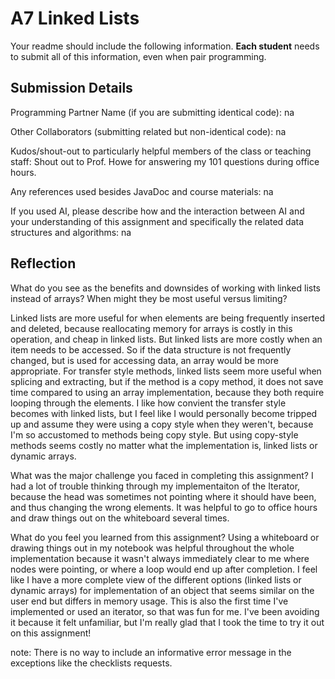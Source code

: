 # A7 Linked Lists

Your readme should include the following information. **Each student** needs to submit all of this information, even when pair programming. 

## Submission Details

Programming Partner Name (if you are submitting identical code): na


Other Collaborators (submitting related but non-identical code): na


Kudos/shout-out to particularly helpful members of the class or teaching staff: Shout out to Prof. Howe for answering my 101 questions during office hours.


Any references used besides JavaDoc and course materials: na


If you used AI, please describe how and the interaction between AI and your understanding of this assignment and specifically the related data structures and algorithms: na

## Reflection

What do you see as the benefits and downsides of working with linked lists instead of arrays? When might they be most useful versus limiting?

Linked lists are more useful for when elements are being frequently inserted and deleted, because reallocating memory for arrays is costly in this operation, and cheap in linked lists. 
But linked lists are more costly when an item needs to be accessed. So if the data structure is not frequently changed, but is used for accessing data, an array would be more appropriate. 
For transfer style methods, linked lists seem more useful when splicing and extracting, but if the method is a copy method, it does not save time compared to using an array implementation, because they both require looping through the elements. 
I like how convient the transfer style becomes with linked lists, but I feel like I would personally become tripped up and assume they were using a copy style when they weren't, because I'm so accustomed to methods being copy style. But using copy-style methods seems costly no matter what the implementation is, linked lists or dynamic arrays.


What was the major challenge you faced in completing this assignment?
I had a lot of trouble thinking through my implementaiton of the Iterator, because the head was sometimes not pointing where it should have been, and thus changing the wrong elements. It was helpful to go to office hours and draw things out on the whiteboard several times.


What do you feel you learned from this assignment?
Using a whiteboard or drawing things out in my notebook was helpful throughout the whole implementation because it wasn't always immediately clear to me where nodes were pointing, or where a loop would end up after completion.
I feel like I have a more complete view of the different options (linked lists or dynamic arrays) for implementation of an object that seems similar on the user end but differs in memory usage.
This is also the first time I've implemented or used an iterator, so that was fun for me. I've been avoiding it because it felt unfamiliar, but I'm really glad that I took the time to try it out on this assignment!


note: There is no way to include an informative error message in the exceptions like the checklists requests.

